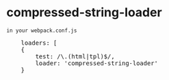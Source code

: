 # compressed-string-loader
`in your webpack.conf.js`
<pre>
    loaders: [
    {
        test: /\.(html|tpl)$/,
        loader: 'compressed-string-loader'
    }
</pre>
